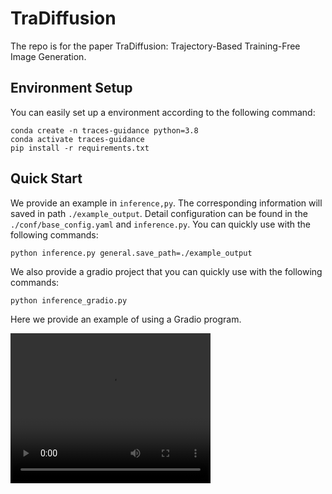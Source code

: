 # TraDiffusion

The repo is for the paper TraDiffusion: Trajectory-Based Training-Free Image Generation.

## Environment Setup

You can easily set up a environment according to the following command:
```buildoutcfg
conda create -n traces-guidance python=3.8
conda activate traces-guidance
pip install -r requirements.txt
```

## Quick Start 

We provide an example in `inference,py`. The corresponding information will saved in path `./example_output`.  Detail configuration can be found in the `./conf/base_config.yaml` and `inference.py`. You can quickly use with the following commands:
```buildoutcfg
python inference.py general.save_path=./example_output 
```
We also provide a gradio project that you can quickly use with the following commands:
```buildoutcfg
python inference_gradio.py 
```
Here we provide an example of using a Gradio program.

<video width="320" height="240" controls>
    <source src="./example.mp4" type="video/mp4">
    Your browser does not support the video tag.
</video>